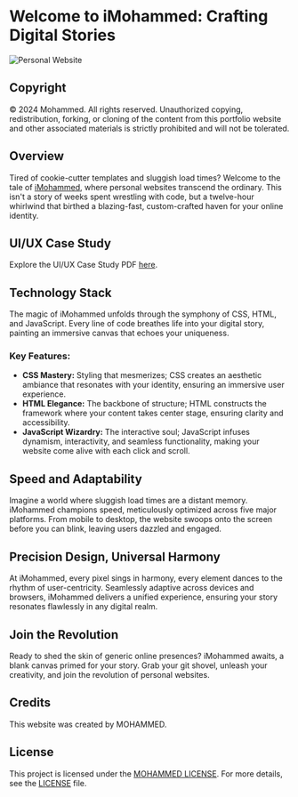 # Welcome to iMohammed: Crafting Digital Stories

![Personal Website](https://github.com/tech-moh-logy/tech-moh-logy.github.io/assets/132733865/ba7e6880-a613-4287-b24c-937d945c464a)

## Copyright

© 2024 Mohammed. All rights reserved. Unauthorized copying, redistribution, forking, or cloning of the content from this portfolio website and other associated materials is strictly prohibited and will not be tolerated.

## Overview

Tired of cookie-cutter templates and sluggish load times? Welcome to the tale of [iMohammed](https://tech-moh-logy.github.io), where personal websites transcend the ordinary. This isn't a story of weeks spent wrestling with code, but a twelve-hour whirlwind that birthed a blazing-fast, custom-crafted haven for your online identity.

## UI/UX Case Study

Explore the UI/UX Case Study PDF [here](https://github.com/tech-moh-logy/UI-UX-Case-Studies/blob/main/Personal-Website/iMohammed%20©%20-%20UI-UX%20Design%20Case%20Study-2.pdf).

## Technology Stack

The magic of iMohammed unfolds through the symphony of CSS, HTML, and JavaScript. Every line of code breathes life into your digital story, painting an immersive canvas that echoes your uniqueness.

### Key Features:

- **CSS Mastery:** Styling that mesmerizes; CSS creates an aesthetic ambiance that resonates with your identity, ensuring an immersive user experience.
- **HTML Elegance:** The backbone of structure; HTML constructs the framework where your content takes center stage, ensuring clarity and accessibility.
- **JavaScript Wizardry:** The interactive soul; JavaScript infuses dynamism, interactivity, and seamless functionality, making your website come alive with each click and scroll.

## Speed and Adaptability

Imagine a world where sluggish load times are a distant memory. iMohammed champions speed, meticulously optimized across five major platforms. From mobile to desktop, the website swoops onto the screen before you can blink, leaving users dazzled and engaged.

## Precision Design, Universal Harmony

At iMohammed, every pixel sings in harmony, every element dances to the rhythm of user-centricity. Seamlessly adaptive across devices and browsers, iMohammed delivers a unified experience, ensuring your story resonates flawlessly in any digital realm.

## Join the Revolution

Ready to shed the skin of generic online presences? iMohammed awaits, a blank canvas primed for your story. Grab your git shovel, unleash your creativity, and join the revolution of personal websites.

## Credits

This website was created by MOHAMMED.

## License

This project is licensed under the [MOHAMMED LICENSE](https://github.com/tech-moh-logy/MOHAMMED-License/blob/main/README.md). For more details, see the [LICENSE](https://github.com/tech-moh-logy/MOHAMMED-License/blob/main/README.md) file.
